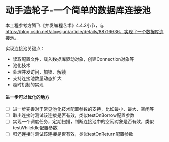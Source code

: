 # 动手造轮子-一个简单的数据库连接池  

本工程参考方腾飞《并发编程艺术》4.4.2小节，与 https://blog.csdn.net/aloysjun/article/details/88716636，实现了一个数据库连接池。

实现连接池关键点：

- 读取配置文件，载入数据库驱动对象，创建Connection对象等
- 池化技术
- 处理并发访问，加锁、解锁
- 支持连接池数量动态扩大
- 超时机制的实现

  
#### 进一步可以优化的地方
- [ ] 进一步完善对于常见池化技术配置参数的支持，比如最小、最大、空闲等  
- [ ] 取出连接时测试该连接是否有效，类似testOnBorrow配置参数
- [ ] 实现一个调度任务，定期扫描，判断连接池中的空闲对象是否有效，类似testWhileIdle配置参数
- [ ] 归还连接时测试该连接是否有效，类似testOnReturn配置参数